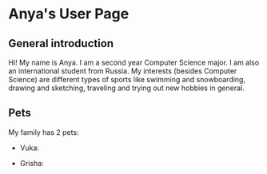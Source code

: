 # Anya's User Page 

## General introduction

Hi! My name is Anya. I am a second year Computer Science major. 
I am also an international student from Russia. My interests 
(besides Computer Science) are different types of sports like
swimming and snowboarding, drawing and sketching, traveling 
and trying out new hobbies in general.

## Pets 

My family has 2 pets:

- Vuka:



- Grisha:


